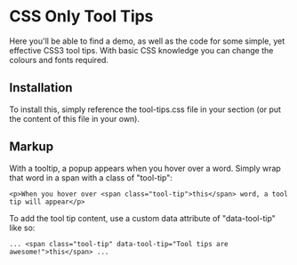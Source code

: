 # CSS Only Tool Tips
Here you'll be able to find a demo, as well as the code for some simple, yet effective CSS3 tool tips. With basic CSS knowledge you can change the colours and fonts required.

## Installation
To install this, simply reference the tool-tips.css file in your <head> section (or put the content of this file in your own).

## Markup
With a tooltip, a popup appears when you hover over a word. Simply wrap that word in a span with a class of "tool-tip":

```
<p>When you hover over <span class="tool-tip">this</span> word, a tool tip will appear</p>
```

To add the tool tip content, use a custom data attribute of "data-tool-tip" like so:

```
... <span class="tool-tip" data-tool-tip="Tool tips are awesome!">this</span> ...
```